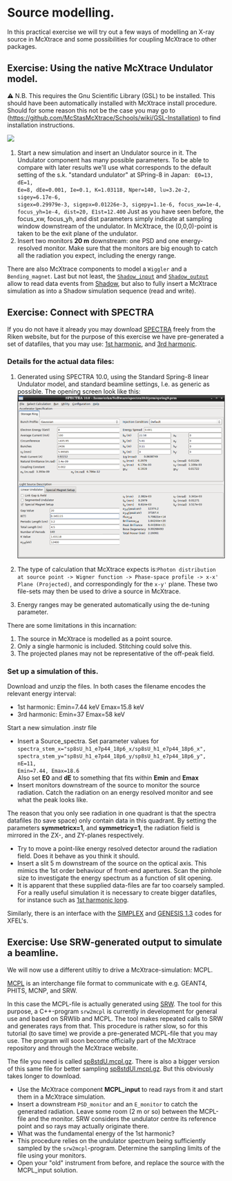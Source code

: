 # Source modelling.
In this practical exercise we will try out a few ways of modelling an X-ray source in McXtrace and some possibilities for coupling McXtrace to other packages.

## Exercise: Using the native McXtrace Undulator model.
:warning: N.B. This requires the Gnu Scientific Library (GSL) to be installed. This should have been automatically installed with McXtrace install procedure. Should for some reason this not be the case you may go to (https://github.com/McStasMcXtrace/Schools/wiki/GSL-Installation) to find installation instructions.

<img src="https://upload.wikimedia.org/wikipedia/commons/thumb/9/9f/Undulator.png/600px-Undulator.png">

1. Start a new simulation and insert an Undulator source in it. The Undulator component has many possible parameters. To be able to compare with later results we'll use what corresponds to the default setting of the s.k. "standard undulator" at SPring-8 in Japan: <code>
    E0=13, dE=1, Ee=8, dEe=0.001, Ie=0.1, 
    K=1.03118, Nper=140, lu=3.2e-2, 
    sigey=6.17e-6, sigex=0.29979e-3, sigepx=0.01226e-3, sigepy=1.1e-6, 
    focus_xw=1e-4, focus_yh=1e-4, dist=20, 
    E1st=12.400</code> Just as you have seen  before, the focus_xw, focus_yh, and dist parameters simply indicate at sampling window downstream of the undulator. In McXtrace, the (0,0,0)-point is taken to be the exit plane of the undulator.
2. Insert two monitors **20 m** downstream: one PSD and one energy-resolved monitor. Make sure that the monitors are big enough to catch all the radiation you expect, including the energy range.

There are also McXtrace components to model a `Wiggler` and a `Bending_magnet`. Last but not least, the [`Shadow_input`](http://mcxtrace.org/download/components/3.0/misc/Shadow_input.html) and [`Shadow_output`](http://mcxtrace.org/download/components/3.0/misc/Shadow_output.html) allow to read data events from [Shadow](https://github.com/oasys-kit/shadow3), but also to fully insert a McXtrace simulation as into a Shadow simulation sequence (read and write).

## Exercise: Connect with SPECTRA
If you do not have it already you may download [SPECTRA](http://spectrax.org/spectra/) freely from the Riken website, but for the purpose of this exercise we have pre-generated a set of datafiles, that you may use: [1st harmonic](data/sp8sU_h1.zip?raw=true ""), and [3rd harmonic](data/sp8sU_h3.zip?raw=true "").

### Details for the actual data files:
1. Generated using SPECTRA 10.0, using the Standard Spring-8 linear Undulator model, and standard beamline settings, I.e. as generic as possible. The opening screen look like this:
![spectra main screen](images/spectra_main.png?raw=true "")

2. The type of calculation that McXtrace expects is:`Photon distribution at source point -> Wigner function -> Phase-space profile -> x-x' Plane (Projected)`, and correspondingly for the `x-y'` plane. These two file-sets may then be used to drive a source in McXtrace.
3. Energy ranges may be generated automatically using the de-tuning parameter.

There are some limitations in this incarnation:

1. The source in McXtrace is modelled as a point source.
2. Only a single harmonic is included. Stitching could solve this.
3. The projected planes may not be representative of the off-peak field. 

### Set up a simulation of this.
Download and unzip the files. In both cases the filename encodes the relevant energy interval:

- 1st harmonic: Emin=7.44 keV Emax=15.8 keV
- 3rd harmonic: Emin=37 Emax=58 keV

Start a new simulation .instr file

* Insert a Source_spectra. Set parameter values for <code>
spectra_stem_x="sp8sU_h1_e7p44_18p6_x/sp8sU_h1_e7p44_18p6_x",
 spectra_stem_y="sp8sU_h1_e7p44_18p6_y/sp8sU_h1_e7p44_18p6_y",
 nE=11, Emin=7.44, Emax=18.6</code>  
 Also set **E0** and **dE** to something that fits within **Emin** and **Emax**
* Insert monitors downstream of the source to monitor the source radiation. Catch the radiation on an energy resolved monitor and see what the peak looks like.

The reason that you only see radiation in one quadrant is that the spectra datafiles (to save space) only contain data in this quadrant. By setting the parameters **symmetricx=1**, and **symmetricy=1**, the radiation field is mirrored in the ZX-, and ZY-planes respectively.

* Try to move a point-like energy resolved detector around the radiation field. Does it behave as you think it should.
* Insert a slit 5 m downstream of the source on the optical axis. This mimics the 1st order behaviour of front-end apertures. Scan the pinhole size to investigate the energy spectrum as a function of slit opening.  
* It is apparent that these supplied data-files are far too coarsely sampled. For a really useful simulation it is necessary to create bigger datafiles, for instance such as [1st harmonic long](data/sp8sU_1h_3.zip).

Similarly, there is an interface with the [SIMPLEX](https://spectrax.org/simplex/index.html) and [GENESIS 1.3](http://genesis.web.psi.ch/index.html) codes for XFEL's.

## Exercise: Use SRW-generated output to simulate a beamline.

We will now use a different utiltiy to drive a McXtrace-simulation: MCPL. 

[MCPL](https://mctools.github.io/mcpl/) is an interchange file format to communicate with e.g. GEANT4, PHITS, MCNP, and SRW.

In this case the MCPL-file is actually generated using [SRW](https://www.github.com/ochubar/SRW). The tool for this purpose, a C++-program `srw2mcpl` is currently in development for general use and based on SRWlib and MCPL. The tool makes repeated calls to SRW and generates rays from that. This procedure is rather slow, so for this tutorial (to save time) we provide a pre-generated MCPL-file that you may use. The program will soon become officially part of the McXtrace repository and through the McXtrace website.

The file you need is called [sp8stdU.mcpl.gz](data/sp8stdU.mcpl.gz?raw=true ""). There is also a bigger version of this same file for better sampling [sp8stdUl.mcpl.gz](data/sp8stdUl.mcpl.gz?raw=true ""). But this obviously takes longer to download.

* Use the McXtrace component **MCPL_input** to read rays from it and start them in a McXtrace simulation. 
* Insert a downstream `PSD_monitor` and an `E_monitor` to catch the generated radiation. Leave some room (2 m or so) between the MCPL-file and the monitor. SRW considers the undulator centre its reference point and so rays may actually originate there. 
* What was the fundamental energy of the 1st harmonic?
* This procedure relies on the undulator spectrum being sufficiently sampled by the `srw2mcpl`-program. Determine the sampling limits of the file using your monitors. 
* Open your "old" instrument from before, and replace the source with the MCPL_input solution.
